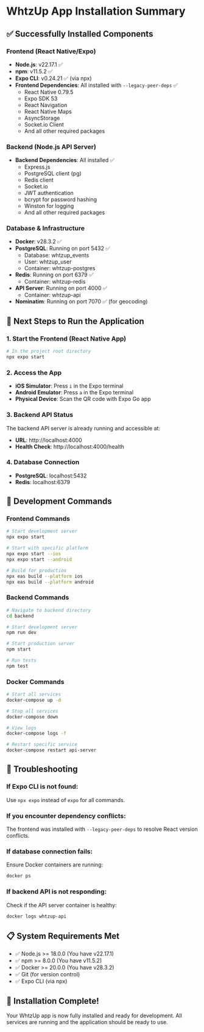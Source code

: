 # WhtzUp App Installation Summary

## ✅ Successfully Installed Components

### Frontend (React Native/Expo)
- **Node.js**: v22.17.1 ✅
- **npm**: v11.5.2 ✅
- **Expo CLI**: v0.24.21 ✅ (via npx)
- **Frontend Dependencies**: All installed with `--legacy-peer-deps` ✅
  - React Native 0.79.5
  - Expo SDK 53
  - React Navigation
  - React Native Maps
  - AsyncStorage
  - Socket.io Client
  - And all other required packages

### Backend (Node.js API Server)
- **Backend Dependencies**: All installed ✅
  - Express.js
  - PostgreSQL client (pg)
  - Redis client
  - Socket.io
  - JWT authentication
  - bcrypt for password hashing
  - Winston for logging
  - And all other required packages

### Database & Infrastructure
- **Docker**: v28.3.2 ✅
- **PostgreSQL**: Running on port 5432 ✅
  - Database: whtzup_events
  - User: whtzup_user
  - Container: whtzup-postgres
- **Redis**: Running on port 6379 ✅
  - Container: whtzup-redis
- **API Server**: Running on port 4000 ✅
  - Container: whtzup-api
- **Nominatim**: Running on port 7070 ✅ (for geocoding)

## 🚀 Next Steps to Run the Application

### 1. Start the Frontend (React Native App)
```bash
# In the project root directory
npx expo start
```

### 2. Access the App
- **iOS Simulator**: Press `i` in the Expo terminal
- **Android Emulator**: Press `a` in the Expo terminal
- **Physical Device**: Scan the QR code with Expo Go app

### 3. Backend API Status
The backend API server is already running and accessible at:
- **URL**: http://localhost:4000
- **Health Check**: http://localhost:4000/health

### 4. Database Connection
- **PostgreSQL**: localhost:5432
- **Redis**: localhost:6379

## 📱 Development Commands

### Frontend Commands
```bash
# Start development server
npx expo start

# Start with specific platform
npx expo start --ios
npx expo start --android

# Build for production
npx eas build --platform ios
npx eas build --platform android
```

### Backend Commands
```bash
# Navigate to backend directory
cd backend

# Start development server
npm run dev

# Start production server
npm start

# Run tests
npm test
```

### Docker Commands
```bash
# Start all services
docker-compose up -d

# Stop all services
docker-compose down

# View logs
docker-compose logs -f

# Restart specific service
docker-compose restart api-server
```

## 🔧 Troubleshooting

### If Expo CLI is not found:
Use `npx expo` instead of `expo` for all commands.

### If you encounter dependency conflicts:
The frontend was installed with `--legacy-peer-deps` to resolve React version conflicts.

### If database connection fails:
Ensure Docker containers are running:
```bash
docker ps
```

### If backend API is not responding:
Check if the API server container is healthy:
```bash
docker logs whtzup-api
```

## 📋 System Requirements Met
- ✅ Node.js >= 18.0.0 (You have v22.17.1)
- ✅ npm >= 8.0.0 (You have v11.5.2)
- ✅ Docker >= 20.0.0 (You have v28.3.2)
- ✅ Git (for version control)
- ✅ Expo CLI (via npx)

## 🎉 Installation Complete!
Your WhtzUp app is now fully installed and ready for development. All services are running and the application should be ready to use.
